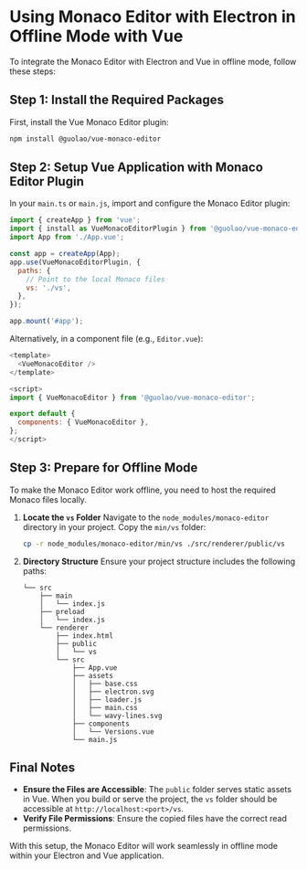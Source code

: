 # Using Monaco Editor with Electron in Offline Mode with Vue

To integrate the Monaco Editor with Electron and Vue in offline mode, follow these steps:

## Step 1: Install the Required Packages
First, install the Vue Monaco Editor plugin:
```bash
npm install @guolao/vue-monaco-editor
```

## Step 2: Setup Vue Application with Monaco Editor Plugin
In your `main.ts` or `main.js`, import and configure the Monaco Editor plugin:
```javascript
import { createApp } from 'vue';
import { install as VueMonacoEditorPlugin } from '@guolao/vue-monaco-editor';
import App from './App.vue';

const app = createApp(App);
app.use(VueMonacoEditorPlugin, {
  paths: {
    // Point to the local Monaco files
    vs: './vs',
  },
});

app.mount('#app');
```

Alternatively, in a component file (e.g., `Editor.vue`):
```javascript
<template>
  <VueMonacoEditor />
</template>

<script>
import { VueMonacoEditor } from '@guolao/vue-monaco-editor';

export default {
  components: { VueMonacoEditor },
};
</script>
```

## Step 3: Prepare for Offline Mode
To make the Monaco Editor work offline, you need to host the required Monaco files locally.

1. **Locate the `vs` Folder**
   Navigate to the `node_modules/monaco-editor` directory in your project. Copy the `min/vs` folder:
   ```bash
   cp -r node_modules/monaco-editor/min/vs ./src/renderer/public/vs
   ```

2. **Directory Structure**
   Ensure your project structure includes the following paths:
   ```plaintext
   └── src
       ├── main
       │   └── index.js
       ├── preload
       │   └── index.js
       └── renderer
           ├── index.html
           ├── public
           │   └── vs
           └── src
               ├── App.vue
               ├── assets
               │   ├── base.css
               │   ├── electron.svg
               │   ├── loader.js
               │   ├── main.css
               │   └── wavy-lines.svg
               ├── components
               │   └── Versions.vue
               └── main.js
   ```

## Final Notes
- **Ensure the Files are Accessible**: The `public` folder serves static assets in Vue. When you build or serve the project, the `vs` folder should be accessible at `http://localhost:<port>/vs`.
- **Verify File Permissions**: Ensure the copied files have the correct read permissions.

With this setup, the Monaco Editor will work seamlessly in offline mode within your Electron and Vue application.

